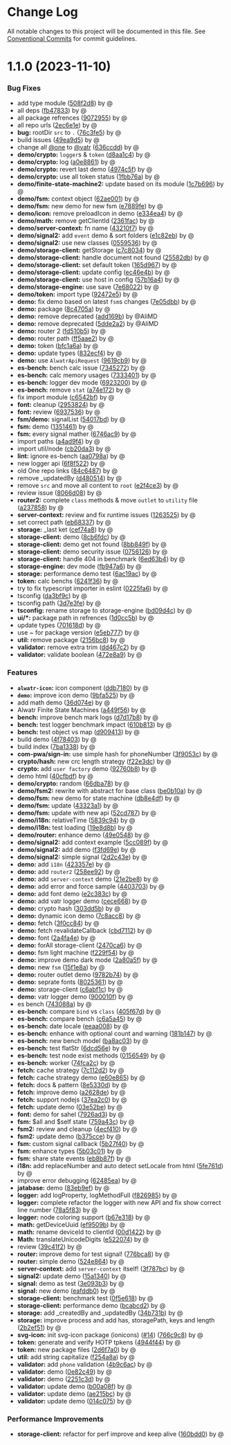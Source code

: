 # Change Log

All notable changes to this project will be documented in this file.
See [Conventional Commits](https://conventionalcommits.org) for commit guidelines.

# 1.1.0 (2023-11-10)

### Bug Fixes

* add type module ([508f2d8](https://github.com/Alwatr/fract/commit/508f2d832b669be333e1b1e2828ecfe023cd5dec)) by @
* all deps ([fb47833](https://github.com/Alwatr/fract/commit/fb47833c2cb6853a7e619c8d3cdbe8b4aacdd604)) by @
* all package refrences ([9072955](https://github.com/Alwatr/fract/commit/9072955ba756bf1fe6d9c028f8e77797403d5a5b)) by @
* all repo urls ([2ec6e1e](https://github.com/Alwatr/fract/commit/2ec6e1e080f37d3b7c5eb37b272c1aa049540756)) by @
* **bug:** rootDir `src` to `.` ([76c3fe5](https://github.com/Alwatr/fract/commit/76c3fe547a89ba983ee69fab5b4c2f5b54021c6e)) by @
* build issues ([49ea9d5](https://github.com/Alwatr/fract/commit/49ea9d583937dd21e0b29059b8c3621f575b7ac6)) by @
* change all [@one](https://github.com/one) to [@vatr](https://github.com/vatr) ([636ccdd](https://github.com/Alwatr/fract/commit/636ccdd1084caa588d5ab4931c195c8b2a829ff1)) by @
* **demo/crypto:** `logger`s & `token` ([d8aa1c4](https://github.com/Alwatr/fract/commit/d8aa1c47f6b0f1b31322cec02f18d910c7b197cb)) by @
* **demo/crypto:** log ([a0e8861](https://github.com/Alwatr/fract/commit/a0e886135ee954015a122bdc50d5ba66eb1c4379)) by @
* **demo/crypto:** revert last demo ([4974c5f](https://github.com/Alwatr/fract/commit/4974c5f4b4d41650f6456a3a6dca2f62ff4e2c25)) by @
* **demo/crypto:** use all token status ([1fbb76a](https://github.com/Alwatr/fract/commit/1fbb76ac0096aedafdb5aa6c8d96016f72c698ee)) by @
* **demo/finite-state-machine2:** update based on its module ([1c7b696](https://github.com/Alwatr/fract/commit/1c7b696ad2648a5f8f68288897ee92d26f7e8aed)) by @
* **demo/fsm:** context object ([62ae001](https://github.com/Alwatr/fract/commit/62ae00101c6d1b3b7aa025e615618e086e4a6945)) by @
* **demo/fsm:** new demo for new fsm ([e7889fe](https://github.com/Alwatr/fract/commit/e7889fe13fa7d3a69a0121a0a50bfe5041574d50)) by @
* **demo/icon:** remove preloadIcon in demo ([e334ea4](https://github.com/Alwatr/fract/commit/e334ea46708c6a4fa67c021cbe078bdbeef8a1ee)) by @
* **demo/math:** remove getClientId ([2361fac](https://github.com/Alwatr/fract/commit/2361faca6270c2daff896887f969f606f49a375c)) by @
* **demo/server-context:** fn name ([43210f7](https://github.com/Alwatr/fract/commit/43210f7347524142e041e598cec5dc42bbb15479)) by @
* **demo/signal2:** add `event` demo & sort folders ([e1c82eb](https://github.com/Alwatr/fract/commit/e1c82ebea952172943921c834d098ff2e60057a5)) by @
* **demo/signal2:** use new classes ([0559536](https://github.com/Alwatr/fract/commit/0559536624a6c9ae2d0ce9242c450601b8f88b51)) by @
* **demo/storage-client:** getStorage ([c7c8034](https://github.com/Alwatr/fract/commit/c7c80342185acf0acfbc612eb6568fa11fc5afa1)) by @
* **demo/storage-client:** handle document not found ([25582db](https://github.com/Alwatr/fract/commit/25582db35566c10a8e6bcc9db3f2c61a36665b6b)) by @
* **demo/storage-client:** set default token ([165d967](https://github.com/Alwatr/fract/commit/165d96720a54fecc537057ae8489f823c3b3349d)) by @
* **demo/storage-client:** update config ([ec46e4b](https://github.com/Alwatr/fract/commit/ec46e4b58674ae14fb59afb29ac1b2402f2ecfc3)) by @
* **demo/storage-client:** use host in config ([57b16a4](https://github.com/Alwatr/fract/commit/57b16a445641aab54375cb6aec3bd1ccf602bf00)) by @
* **demo/storage-engine:** use save ([7e68022](https://github.com/Alwatr/fract/commit/7e68022cab9ba70d71835cd08639b8c33f09361e)) by @
* **demo/token:** import type ([92472e5](https://github.com/Alwatr/fract/commit/92472e55ad1808b2460e031ed7d7d417af9393d9)) by @
* **demo:** fix demo based on latest `fsm`s changes ([7e05dbb](https://github.com/Alwatr/fract/commit/7e05dbbdf6792cc3f9ada5af25866123a862987c)) by @
* **demo:** package ([8c4705a](https://github.com/Alwatr/fract/commit/8c4705ab3bf11e51ce2ff1658efa4d06c21841ef)) by @
* **demo:** remove deprecated ([add169b](https://github.com/Alwatr/fract/commit/add169b9bcd69169d5db48f32ab54b3aec604f49)) by @AliMD
* **demo:** remove deprecated ([5dde2a2](https://github.com/Alwatr/fract/commit/5dde2a20d00e73a462ed0b5e2e7b748dfd23c291)) by @AliMD
* **demo:** router 2 ([fd510b5](https://github.com/Alwatr/fract/commit/fd510b51e5d3804be28c61595fc9929609f8756d)) by @
* **demo:** router path ([ff5aae2](https://github.com/Alwatr/fract/commit/ff5aae2c062050d82b0271cce4fab2f41ca15abd)) by @
* **demo:** token ([bfc1a6a](https://github.com/Alwatr/fract/commit/bfc1a6ad1550c61f9865218dade80ec7978a8109)) by @
* **demo:** update types ([832ecf4](https://github.com/Alwatr/fract/commit/832ecf40f34ed2d4803db0f6162dd0ce3f70f28f)) by @
* **demo:** use `AlwatrApiRequest` ([9619cb9](https://github.com/Alwatr/fract/commit/9619cb9e60fee3a8c485946715bcceb941330b26)) by @
* **es-bench:** bench calc issue ([7345272](https://github.com/Alwatr/fract/commit/7345272f2ddad4d42bf91979584a0b2833307f82)) by @
* **es-bench:** calc memory usages ([7333401](https://github.com/Alwatr/fract/commit/7333401f90add8b5fab7a461753b79e6904bfd6d)) by @
* **es-bench:** logger dev mode ([6923200](https://github.com/Alwatr/fract/commit/6923200be30293870a8bafe64d94abba7112a9a0)) by @
* **es-bench:** remove `stat` ([a74e172](https://github.com/Alwatr/fract/commit/a74e1721fb6d41fa2210d5509d7958a82458d09a)) by @
* fix import module ([c6542bf](https://github.com/Alwatr/fract/commit/c6542bf5ab4d6854dba5b6679939f388b9dbf575)) by @
* **font:** cleanup ([2953824](https://github.com/Alwatr/fract/commit/29538243db9a439b2e9e7bd267fdab7c9c218418)) by @
* **font:** review ([6937536](https://github.com/Alwatr/fract/commit/693753688d61850411448e08aa199b40c109d229)) by @
* **fsm/demo:** signalList ([54017bd](https://github.com/Alwatr/fract/commit/54017bd262bf079c9ee6c62487e5e1559b916bbb)) by @
* **fsm:** demo ([1351461](https://github.com/Alwatr/fract/commit/135146118231da58c6cbe8e5f0d91ed2b4550a1e)) by @
* **fsm:** every signal mather ([6746ac9](https://github.com/Alwatr/fract/commit/6746ac98fc8a751ac985a12fcc7e0d12a9e90e88)) by @
* import paths ([a4ad9f4](https://github.com/Alwatr/fract/commit/a4ad9f4f6db759451e84a37f6cad9606c8586c65)) by @
* import util/node ([cb20da3](https://github.com/Alwatr/fract/commit/cb20da3554d1ab78e3a3932d384c5b39a88c3943)) by @
* **lint:** ignore es-bench ([aa0798a](https://github.com/Alwatr/fract/commit/aa0798a5e1c988e93e4175f085c8543dc8ed526b)) by @
* new logger api ([6f8f522](https://github.com/Alwatr/fract/commit/6f8f522b39129ceb80f2372656c9266dc9adac2d)) by @
* old One repo links ([84c6487](https://github.com/Alwatr/fract/commit/84c6487c918312f31ffe2723a2a24469ed94523b)) by @
* remove _updatedBy ([d480514](https://github.com/Alwatr/fract/commit/d480514d223743d064e9aa36105d01dcd77d4c37)) by @
* remove `src` and move all content to `root` ([e2f4ce3](https://github.com/Alwatr/fract/commit/e2f4ce3a61e4c7bdbc7fb5edf94e7fb7ebfb34e7)) by @
* review issue ([8066d08](https://github.com/Alwatr/fract/commit/8066d086b87740e752e184c2124d59d05fad54df)) by @
* **router2:** complete `class` methods & move `outlet` to `utility` file ([a237858](https://github.com/Alwatr/fract/commit/a237858820da9eadbca0e07dc4c2d9e2b79da901)) by @
* **server-context:** review and fix runtime issues ([1263525](https://github.com/Alwatr/fract/commit/126352534d065e330e8efcfa5aecd84ebfb1c68e)) by @
* set correct path ([eb68337](https://github.com/Alwatr/fract/commit/eb6833787a26695fb9b27f687b555c6515dac092)) by @
* **storage:** _last ket ([cef74a8](https://github.com/Alwatr/fract/commit/cef74a875cf4a837a647fcd1cd45384aea796c89)) by @
* **storage-client:** demo ([8cb6fdc](https://github.com/Alwatr/fract/commit/8cb6fdc3cde1845f19c9f7e5777b60e3374a25d0)) by @
* **storage-client:** demo get not found ([8bb849f](https://github.com/Alwatr/fract/commit/8bb849fc2e4878708d7145b733738dfc4ad8e28e)) by @
* **storage-client:** demo security issue ([0756126](https://github.com/Alwatr/fract/commit/07561261269fea73ad27ab2b9fe67d2760b2f21f)) by @
* **storage-client:** handle 404 in benchmark ([6ed63b4](https://github.com/Alwatr/fract/commit/6ed63b4084d0b0e115ac4ca31a33b3d65d25f7de)) by @
* **storage-engine:** dev mode ([fb947a6](https://github.com/Alwatr/fract/commit/fb947a69995efe1dc212cf99a36ce5c58ce642a2)) by @
* **storage:** performance demo test ([6ac19ac](https://github.com/Alwatr/fract/commit/6ac19ac0401558afdcd80e015ff4e5429cb43d3e)) by @
* **token:** calc benchs ([6241f36](https://github.com/Alwatr/fract/commit/6241f369517db080c6d25eba647d1e89b4952ed5)) by @
* try to fix typescript importer in eslint ([0225fa6](https://github.com/Alwatr/fract/commit/0225fa6e9bad33d6697f5599aa2b45a63069d5f9)) by @
* tsconfig ([da3bf9c](https://github.com/Alwatr/fract/commit/da3bf9cfb0b7635c1e616a4b78c87df56ffbcf9f)) by @
* tsconfig path ([3d7e3fe](https://github.com/Alwatr/fract/commit/3d7e3fedc563a295394502c3e9a96f052dd4de5c)) by @
* **tsconfig:** rename storage to storage-engine ([bd09d4c](https://github.com/Alwatr/fract/commit/bd09d4cb377a18b91fb303dc1e84ea231f8d6ab2)) by @
* **ui/*:** package path in refrences ([1d0cc5b](https://github.com/Alwatr/fract/commit/1d0cc5b3b6ae5965089ac5a4b1ccb568b0f720a4)) by @
* update types ([701618d](https://github.com/Alwatr/fract/commit/701618ded669fba3c9f371dd9a777fd9052b7e16)) by @
* use ~ for package version ([e5eb777](https://github.com/Alwatr/fract/commit/e5eb77704678580e2fb3584c235a55595d856155)) by @
* **util:** remove package ([2156bc8](https://github.com/Alwatr/fract/commit/2156bc891bc5dfa09b8ca6853fd34a887acdf20b)) by @
* **validator:** remove extra trim ([dd467c2](https://github.com/Alwatr/fract/commit/dd467c2a1a49eb24981b7e2be03800cfb0e5a335)) by @
* **validator:** validate boolean ([472e8a9](https://github.com/Alwatr/fract/commit/472e8a95b5cf9b4e7fe3d7d564ab10aff44fcdcf)) by @

### Features

* **`alwatr-icon`:** icon component ([ddb7180](https://github.com/Alwatr/fract/commit/ddb7180727b5086f063f5b4a0a541128dcbed2cd)) by @
* **`demo`:** improve icon demo ([9bfa525](https://github.com/Alwatr/fract/commit/9bfa525bff92ea537ef3bb6c5be0a617a4eb35d0)) by @
* add math demo ([36d074e](https://github.com/Alwatr/fract/commit/36d074e8103ba4f71868efde681580f8c6034ecd)) by @
* Alwatr Finite State Machines ([a449f56](https://github.com/Alwatr/fract/commit/a449f56c631ab9168fc7aa1587e6977f72d0372a)) by @
* **bench:** improve bench mark logs ([d7d17b8](https://github.com/Alwatr/fract/commit/d7d17b85628fb7935b271fb2df614b355e640c63)) by @
* **bench:** test logger benchmark impact ([610b813](https://github.com/Alwatr/fract/commit/610b8137b3af7d4c81b1fcddd099c4a51294196e)) by @
* **bench:** test object vs map ([d909413](https://github.com/Alwatr/fract/commit/d9094137fd7c5b3f1836d06c283f9f4448429488)) by @
* build demo ([4f78403](https://github.com/Alwatr/fract/commit/4f7840389f8bcca87426842b38e26ba0c0f61b2b)) by @
* build index ([7ba1338](https://github.com/Alwatr/fract/commit/7ba13381dd1d86b494ec8b1ef6de15d94d76f287)) by @
* **com-pwa/sign-in:**  use simple hash for phoneNumber ([3f9053c](https://github.com/Alwatr/fract/commit/3f9053c0d0f482fb5a0ee8b5a4542d95874fe375)) by @
* **crypto/hash:** new crc length strategy ([f22e3dc](https://github.com/Alwatr/fract/commit/f22e3dc80c1b156f8d94e35edf1ca03c7fb1f184)) by @
* **crypto:** add `user factory` demo ([92760b8](https://github.com/Alwatr/fract/commit/92760b809257c6df434678d2a8e733e2d696b8d9)) by @
* demo html ([40cfbdf](https://github.com/Alwatr/fract/commit/40cfbdf774dfac8c719a5703abdf07717cba1ee8)) by @
* **demo/crypto:** random ([66dba78](https://github.com/Alwatr/fract/commit/66dba78cde0a0c71727ba1c2e02127250ef22aae)) by @
* **demo/fsm2:** rewrite with abstract for base class ([be0b10a](https://github.com/Alwatr/fract/commit/be0b10a2607cf4c88cb2589eb62dc1a772efb684)) by @
* **demo/fsm:** new demo for state machine ([db8e4df](https://github.com/Alwatr/fract/commit/db8e4dfaf894c15543c8d1a72c21cca7eef5a443)) by @
* **demo/fsm:** update ([43323a1](https://github.com/Alwatr/fract/commit/43323a1bd0770be4287d9ee0e90d2ea7abbbc2f4)) by @
* **demo/fsm:** update with new api ([52cd787](https://github.com/Alwatr/fract/commit/52cd787cd2c80688e171315d3026d2ca38c02023)) by @
* **demo/i18n:** relativeTime ([5839c94](https://github.com/Alwatr/fract/commit/5839c945ba963f997bc630b01dd239caf2a48d2a)) by @
* **demo/i18n:** test loading ([19e8d8b](https://github.com/Alwatr/fract/commit/19e8d8b2903d06a083ac8a2bb2f264900c5b2a3f)) by @
* **demo/router:** enhance demo ([49e0548](https://github.com/Alwatr/fract/commit/49e05489ccdbc50542b0103a8ec1abf442c93f77)) by @
* **demo/signal2:** add context example ([5cc089f](https://github.com/Alwatr/fract/commit/5cc089fb6ae5cf3f707d270df6cfd1884d30f1e0)) by @
* **demo/signal2:** add demo ([f3fd69e](https://github.com/Alwatr/fract/commit/f3fd69e10ab333f5681bf3c2c58ebf5f7ffda182)) by @
* **demo/signal2:** simple signal ([2d2c43e](https://github.com/Alwatr/fract/commit/2d2c43ec500483f202bd7e5ec1c43f2a2158dbac)) by @
* **demo:** add `i18n` ([423357e](https://github.com/Alwatr/fract/commit/423357e45753ac507272ad77760328cb3fb1e764)) by @
* **demo:** add `router2` ([258ee92](https://github.com/Alwatr/fract/commit/258ee92288b600a14763e378b84e9f220718f092)) by @
* **demo:** add `server-context` demo ([21e2be8](https://github.com/Alwatr/fract/commit/21e2be812d779903e843a0e4156fffdea16cacd9)) by @
* **demo:** add error and force sample ([4403703](https://github.com/Alwatr/fract/commit/4403703c1f0e8c2eb0020ff7a67ef669203b0e7c)) by @
* **demo:** add font demo ([e2c383c](https://github.com/Alwatr/fract/commit/e2c383c382788d90c32e1a79913ff327541b7ace)) by @
* **demo:** add vatr logger demo ([cece668](https://github.com/Alwatr/fract/commit/cece66889cae0e573836a17578e09fe6a0ded042)) by @
* **demo:** crypto hash ([303dd5b](https://github.com/Alwatr/fract/commit/303dd5bdd30023fc06ab7e753d7248a05b6fb178)) by @
* **demo:** dynamic icon demo ([7c8acc8](https://github.com/Alwatr/fract/commit/7c8acc8c069a91ac6526968d839b3f0af7cdfe83)) by @
* **demo:** fetch ([3f0cc84](https://github.com/Alwatr/fract/commit/3f0cc8404f47c0ceb6f54a5de225c05be68cc4e6)) by @
* **demo:** fetch revalidateCallback ([cbd7112](https://github.com/Alwatr/fract/commit/cbd7112cd089a8329da3e7bb9b93e333cba96511)) by @
* **demo:** font ([2a4fa4e](https://github.com/Alwatr/fract/commit/2a4fa4e74b98d149d5320d2985ec88d26b579799)) by @
* **demo:** forAll storage-client ([2470ca6](https://github.com/Alwatr/fract/commit/2470ca682783e5df6e8dadf09a97e7b9cf188fba)) by @
* **demo:** fsm light machine ([f229f54](https://github.com/Alwatr/fract/commit/f229f5473713c3f99e037b7c03ea45b78fc86fc1)) by @
* **demo:** improve demo dark mode ([2a80a5f](https://github.com/Alwatr/fract/commit/2a80a5ff2e4f98cc60d8e3111815221b67cea57a)) by @
* **demo:** new `fsm` ([15f1e8a](https://github.com/Alwatr/fract/commit/15f1e8ab44c5ae4cfca0dd1fa2c25e75bcf17c3e)) by @
* **demo:** router outlet demo ([9782b74](https://github.com/Alwatr/fract/commit/9782b74fb3572e685386528e4c60382e3fdbc8eb)) by @
* **demo:** seprate fonts ([8025361](https://github.com/Alwatr/fract/commit/80253618c691e2a260be0caa1a19c2db2a34bff3)) by @
* **demo:** storage-client ([c6abf1c](https://github.com/Alwatr/fract/commit/c6abf1c9bfe40aaf19ee6944f7be9e456892396c)) by @
* **demo:** vatr logger demo ([900010f](https://github.com/Alwatr/fract/commit/900010f02b2ef6f9bffd1c18b1910df43a18a1c8)) by @
* es bench ([743088a](https://github.com/Alwatr/fract/commit/743088a5143ab11244d43354b6a2ea7b1d29aa28)) by @
* **es-bench:** compare `bind` vs `class` ([405f67d](https://github.com/Alwatr/fract/commit/405f67d480de6cfe11f66f0fc011cdcd44d15100)) by @
* **es-bench:** compare bench ([c6a5a45](https://github.com/Alwatr/fract/commit/c6a5a4550668abdda7a5e7b39a171f89ab414af0)) by @
* **es-bench:** date locale ([eeaa008](https://github.com/Alwatr/fract/commit/eeaa0088bf51215d9383c82328bf5d22732f5dd9)) by @
* **es-bench:** enhance with optional count and warning ([181b147](https://github.com/Alwatr/fract/commit/181b147cd36c40df66d3a423a33a69326ead789d)) by @
* **es-bench:** new bench model ([ba8ac03](https://github.com/Alwatr/fract/commit/ba8ac032b67a13c57ae46432c265ae3dcf5a9308)) by @
* **es-bench:** test flatStr ([6dcd56e](https://github.com/Alwatr/fract/commit/6dcd56e19807dc3fe0687d96b2817d8697fb42ae)) by @
* **es-bench:** test node exist methods ([0156549](https://github.com/Alwatr/fract/commit/01565499e593f9571f48e36f859f4da0c9b70af2)) by @
* **es-bench:** worker ([74fca2c](https://github.com/Alwatr/fract/commit/74fca2cc9270614d768441d36901322d8f9554ab)) by @
* **fetch:** cache strategy ([7c112d2](https://github.com/Alwatr/fract/commit/7c112d2b43d30a3d1191676532c5164b4ea74a72)) by @
* **fetch:** cache strategy demo ([e60e865](https://github.com/Alwatr/fract/commit/e60e865fbc06e338dfee9fd94b3c46f8b3917523)) by @
* **fetch:** docs & pattern ([8e5330d](https://github.com/Alwatr/fract/commit/8e5330de2b965a0178c7d38da126b5168547a00f)) by @
* **fetch:** improve demo ([a2628de](https://github.com/Alwatr/fract/commit/a2628de58cb6e0480b863b098608a51ffe02e96e)) by @
* **fetch:** support nodejs ([37ea2c0](https://github.com/Alwatr/fract/commit/37ea2c04193f5039036e94dee531d2e327ccc4ed)) by @
* **fetch:** update demo ([03e52be](https://github.com/Alwatr/fract/commit/03e52be46be18ab60881351956c3cf255d4eadfc)) by @
* **font:** demo for sahel ([7926ad3](https://github.com/Alwatr/fract/commit/7926ad30ae42b0938651a3948edbe70f56bdba3b)) by @
* **fsm:** $all and $self state ([759a43c](https://github.com/Alwatr/fract/commit/759a43c3142c97f3995b307b33afc4219bd7734c)) by @
* **fsm2:** review and cleanup ([4ecf410](https://github.com/Alwatr/fract/commit/4ecf410ab4690158894d87477b3c71618994ef3a)) by @
* **fsm2:** update demo ([b375cce](https://github.com/Alwatr/fract/commit/b375cce3923669f1f48082afcf4b6d21637c632e)) by @
* **fsm:** custom signal callback ([5b27f40](https://github.com/Alwatr/fract/commit/5b27f401d384fe8be705b5fb76002983f9269133)) by @
* **fsm:** enhance types ([5b03c01](https://github.com/Alwatr/fract/commit/5b03c01649772e0dae137bc81ec3dcfa4c6bac07)) by @
* **fsm:** share state events ([eb8b87f](https://github.com/Alwatr/fract/commit/eb8b87faafe2f10ea56f4ed19a726b39f77d77ad)) by @
* **i18n:** add replaceNumber and auto detect setLocale from html ([5fe761d](https://github.com/Alwatr/fract/commit/5fe761d58d16e8d5c4635fecf465d7480ae3bfe7)) by @
* improve error debugging ([62485ea](https://github.com/Alwatr/fract/commit/62485ea53b6f9a415cac91f10a060345dbfd84cd)) by @
* **jatabase:** demo ([83eb9ef](https://github.com/Alwatr/fract/commit/83eb9ef8174af6332fa8678cd7c48e9ab8a5cd09)) by @
* **logger:** add logProperty, logMethodFull ([f826985](https://github.com/Alwatr/fract/commit/f82698521b30054d8d1df2ed76ecaec8675ac67f)) by @
* **logger:** complete refactor the logger with new API and fix show correct line number ([78a5f83](https://github.com/Alwatr/fract/commit/78a5f83fde3ae0a06baf4a68de342b08f04f6dd4)) by @
* **logger:** node coloring support ([b67e318](https://github.com/Alwatr/fract/commit/b67e3182463db630380d19886e47ae412d9611fe)) by @
* **math:** getDeviceUuid ([ef9509b](https://github.com/Alwatr/fract/commit/ef9509bbe48cc1ffbd509bf32b64a414781bb5ff)) by @
* **math:** rename deviceId to clientId ([00d1422](https://github.com/Alwatr/fract/commit/00d14228bba53e9f855adc260d8e3ab3c9f08210)) by @
* **Math:** translateUnicodeDigits ([e522074](https://github.com/Alwatr/fract/commit/e522074dd49d7ffeaece125a32356d99d603815f)) by @
* review ([39c41f2](https://github.com/Alwatr/fract/commit/39c41f2b6b023dcd5e737545a36e07859af4c8b0)) by @
* **router:** improve demo for test signal! ([776bca8](https://github.com/Alwatr/fract/commit/776bca849438edac0de4e0a8c164919671f04ecd)) by @
* **router:** simple demo ([524e864](https://github.com/Alwatr/fract/commit/524e864dd6c1e28dcc3a2797b9fdbb909da16e2b)) by @
* **server-context:** add `server-context` itself! ([3f787bc](https://github.com/Alwatr/fract/commit/3f787bc52dd98e92d8bfb9ada13f716723b11cb7)) by @
* **signal2:** update demo ([15a1340](https://github.com/Alwatr/fract/commit/15a134036dc786bafc3e9f017ae2561e4589619d)) by @
* **signal:** demo as test ([3e093b3](https://github.com/Alwatr/fract/commit/3e093b308e728a9bdf3d8c77fd1775c38f9adc60)) by @
* **signal:** new demo ([eafddb0](https://github.com/Alwatr/fract/commit/eafddb0cd27f31f4fbb488129bf19f977314649d)) by @
* **storage-client:** benchmark test ([0f5e618](https://github.com/Alwatr/fract/commit/0f5e6186791b3e9716ede8c6fac244ab37af675b)) by @
* **storage-client:** performance demo ([bcabcd2](https://github.com/Alwatr/fract/commit/bcabcd263ac1eea724a08e7ce4ad4063917ee6b1)) by @
* **storage:** add _createdBy and _updatedBy ([34b731b](https://github.com/Alwatr/fract/commit/34b731baa358e19359072fe5e34555508b409ba1)) by @
* **storage:** improve process and add has, storagePath, keys and length ([2b2ef51](https://github.com/Alwatr/fract/commit/2b2ef510f223c87036f8ed77ffc41933a1656cd1)) by @
* **svg-icon:** init svg-icon package (ionicons) ([#14](https://github.com/Alwatr/fract/issues/14)) ([766c9c8](https://github.com/Alwatr/fract/commit/766c9c88e248cd80b842f85fd31d38be6fef203e)) by @
* **token:** generate and verify HOTP tpkens ([4944f44](https://github.com/Alwatr/fract/commit/4944f44c5bddbc8e8b626d4e217401e49f12ab7b)) by @
* **token:** new package files ([2d6f7a0](https://github.com/Alwatr/fract/commit/2d6f7a0c346c070834e92b9371669eb974fde8af)) by @
* **util:** add string capitalize ([f254a8a](https://github.com/Alwatr/fract/commit/f254a8aaeb63e172f98a287a5b11e1ece9fbe5f0)) by @
* **validator:** add `phone` validation ([4b9c6ac](https://github.com/Alwatr/fract/commit/4b9c6acc3e4ec49eb246cc34af31fd64e1aec24a)) by @
* **validator:** demo ([0e82c49](https://github.com/Alwatr/fract/commit/0e82c49e528334cf0f30f0a69dc0eb9c646fd433)) by @
* **validator:** demo ([2251c3d](https://github.com/Alwatr/fract/commit/2251c3d61dbfb6a088f1002aca32c6aa534bfc47)) by @
* **validator:** update demo ([b00a08f](https://github.com/Alwatr/fract/commit/b00a08fa4b5b5b914fec737fe4dd77c1f1889d27)) by @
* **validator:** update demo ([ae215bc](https://github.com/Alwatr/fract/commit/ae215bc9d48412373c176446b75d8233016fbcf6)) by @
* **validator:** update demo ([014c075](https://github.com/Alwatr/fract/commit/014c07562e6e0ced63ac0b6c3a23d7e0bf49e29f)) by @

### Performance Improvements

* **storage-client:** refactor for perf improve and keep alive ([160bdd0](https://github.com/Alwatr/fract/commit/160bdd0ed365ab38d550bce55de398705f471343)) by @

